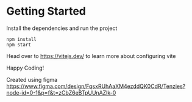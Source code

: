 # Getting Started
Install the dependencies and run the project
```
npm install
npm start
```

Head over to https://vitejs.dev/ to learn more about configuring vite

Happy Coding!

Created using figma https://www.figma.com/design/FqsxRUhAaXM4ezddQK0CdR/Tenzies?node-id=0-1&p=f&t=zCbZ6eBTpUUnAZlk-0
